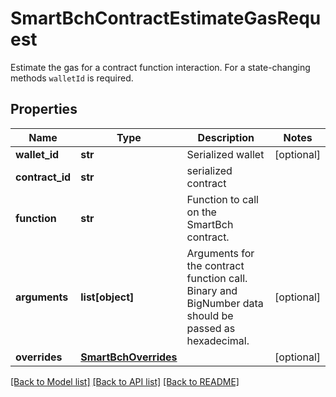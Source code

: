 # SmartBchContractEstimateGasRequest

Estimate the gas for a contract function interaction. For a state-changing methods `walletId` is required.
## Properties
Name | Type | Description | Notes
------------ | ------------- | ------------- | -------------
**wallet_id** | **str** | Serialized wallet | [optional] 
**contract_id** | **str** | serialized contract | 
**function** | **str** | Function to call on the SmartBch contract. | 
**arguments** | **list[object]** | Arguments for the contract function call. Binary and BigNumber data should be passed as hexadecimal.  | [optional] 
**overrides** | [**SmartBchOverrides**](SmartBchOverrides.md) |  | [optional] 

[[Back to Model list]](../README.md#documentation-for-models) [[Back to API list]](../README.md#documentation-for-api-endpoints) [[Back to README]](../README.md)


